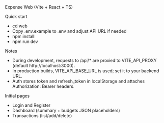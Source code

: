 Expense Web (Vite + React + TS)

Quick start

- cd web
- Copy .env.example to .env and adjust API URL if needed
- npm install
- npm run dev

Notes

- During development, requests to /api/* are proxied to VITE_API_PROXY (default http://localhost:3000).
- In production builds, VITE_API_BASE_URL is used; set it to your backend URL.
- Auth stores token and refresh_token in localStorage and attaches Authorization: Bearer headers.

Initial pages

- Login and Register
- Dashboard (summary + budgets JSON placeholders)
- Transactions (list/add/delete)

